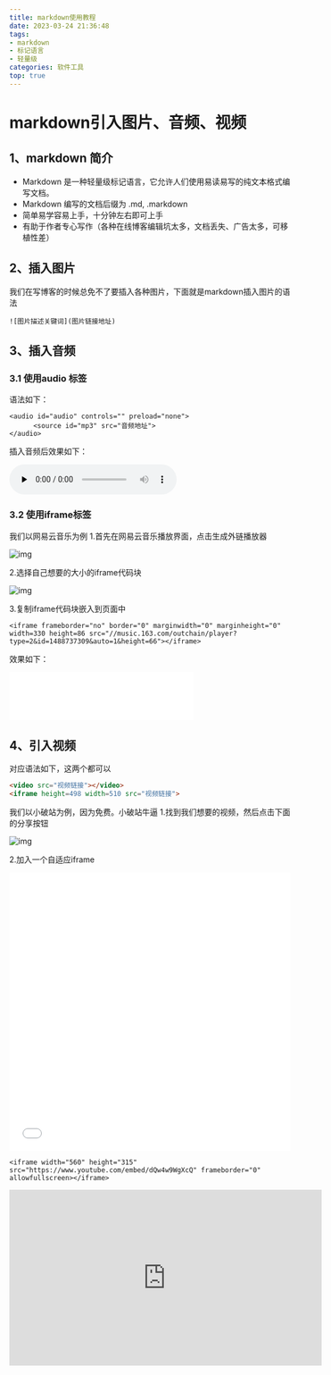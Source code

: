 ```yaml
---
title: markdown使用教程
date: 2023-03-24 21:36:48
tags: 
- markdown
- 标记语言
- 轻量级
categories: 软件工具
top: true
---
```




# markdown引入图片、音频、视频

## **1、markdown 简介**

- Markdown 是一种轻量级标记语言，它允许人们使用易读易写的纯文本格式编写文档。
- Markdown 编写的文档后缀为 .md, .markdown
- 简单易学容易上手，十分钟左右即可上手
- 有助于作者专心写作（各种在线博客编辑坑太多，文档丢失、广告太多，可移植性差）

  

## **2、插入图片**

我们在写博客的时候总免不了要插入各种图片，下面就是markdown插入图片的语法

```text
![图片描述关键词](图片链接地址)
```

## **3、插入音频**

### **3.1 使用audio 标签**

语法如下：

```text
<audio id="audio" controls="" preload="none">
      <source id="mp3" src="音频地址">
</audio>
```

插入音频后效果如下：

<audio id="audio" controls="" preload="none">
      <source id="mp3" src="音频地址">
</audio>

### **3.2 使用iframe标签**

我们以网易云音乐为例 1.首先在网易云音乐播放界面，点击生成外链播放器

![img](https://pic4.zhimg.com/80/v2-3c2ef02608fc13a41a3c1f1d92480073_1440w.webp)

2.选择自己想要的大小的iframe代码块

![img](https://pic3.zhimg.com/80/v2-243b06dc7502415ad623c0cd43d726be_1440w.webp)

3.复制iframe代码块嵌入到页面中

```text
<iframe frameborder="no" border="0" marginwidth="0" marginheight="0" width=330 height=86 src="//music.163.com/outchain/player?type=2&id=1488737309&auto=1&height=66"></iframe>
```

效果如下：

<iframe frameborder="no" border="0" marginwidth="0" marginheight="0" width=330 height=86 src="//music.163.com/outchain/player?type=2&id=1488737309&auto=1&height=66"></iframe>

## **4、引入视频**

对应语法如下，这两个都可以

```html
<video src="视频链接"></video>
<iframe height=498 width=510 src="视频链接">
```

我们以小破站为例，因为免费。小破站牛逼 1.找到我们想要的视频，然后点击下面的分享按钮

![img](https://pic3.zhimg.com/80/v2-8ffa8949d227124109aa1d7792412a06_1440w.webp)



2.加入一个自适应iframe

<iframe src="//player.bilibili.com/player.html?aid=59317437&bvid=BV1Pt411G7qh&cid=103365806&page=1" scrolling="no" border="20" frameborder="no" framespacing="0"  allowfullscreen="allowfullscreen" height=498 width=100%> </iframe>





```
<iframe width="560" height="315" src="https://www.youtube.com/embed/dQw4w9WgXcQ" frameborder="0" allowfullscreen></iframe>
```

<iframe width="560" height="315" src="https://www.youtube.com/embed/dQw4w9WgXcQ" frameborder="0" allowfullscreen></iframe>



 















